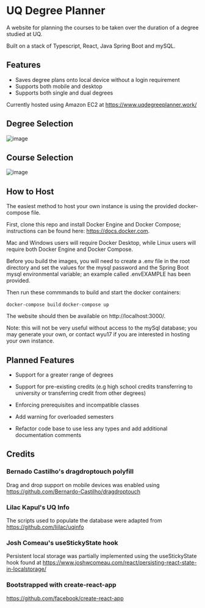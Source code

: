 # UQ Degree Planner

A website for planning the courses to be taken over the duration of a degree studied at UQ.

Built on a stack of Typescript, React, Java Spring Boot and mySQL. 

## Features

* Saves degree plans onto local device without a login requirement
* Supports both mobile and desktop 
* Supports both single and dual degrees

Currently hosted using Amazon EC2 at https://www.uqdegreeplanner.work/

## Degree Selection
![image](https://user-images.githubusercontent.com/62117275/109971603-28c14380-7d42-11eb-87f3-b1d7c3e3c1b4.png)

## Course Selection
![image](https://user-images.githubusercontent.com/62117275/109969855-1d6d1880-7d40-11eb-8d5f-d736124ca5e9.png)

## How to Host
The easiest method to host your own instance is using the provided docker-compose file.

First, clone this repo and install Docker Engine and Docker Compose; instructions can be found here: https://docs.docker.com.

Mac and Windows users will require Docker Desktop, while Linux users will require both Docker Engine and Docker Compose.

Before you build the images, you will need to create a .env file in the root directory and set the values for the mysql password and the Spring Boot mysql environmental variable; an example called .envEXAMPLE has been provided.  

Then run these commmands to build and start the docker containers:

`docker-compose build`
`docker-compose up`

The website should then be available on http://localhost:3000/.

Note: this will not be very useful without access to the mySql database; you may generate your own, or contact wyu17 if you are interested in hosting your own instance. 

## Planned Features

* Support for a greater range of degrees

* Support for pre-existing credits (e.g high school credits transferring to university or transferring credit from other degrees)

* Enforcing prerequisites and incompatible classes

* Add warning for overloaded semesters

* Refactor code base to use less any types and add additional documentation comments

### 

## Credits
### Bernado Castilho's dragdroptouch polyfill
Drag and drop support on mobile devices was enabled using https://github.com/Bernardo-Castilho/dragdroptouch

### Lilac Kapul's UQ Info
The scripts used to populate the database were adapted from https://github.com/liilac/uqinfo

### Josh Comeau's useStickyState hook
Persistent local storage was partially implemented using the useStickyState hook found at https://www.joshwcomeau.com/react/persisting-react-state-in-localstorage/

### Bootstrapped with create-react-app
https://github.com/facebook/create-react-app
